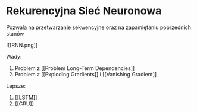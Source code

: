 # Rekurencyjna Sieć Neuronowa

Pozwala na przetwarzanie sekwencyjne oraz na zapamiętaniu poprzednich stanów

![[RNN.png]]

Wady:
1. Problem z [[Problem Long-Term Dependencies]]
2. Problem z [[Exploding Gradients]] i [[Vanishing Gradient]]

Lepsze:

1. [[LSTM]]
2. [[GRU]]